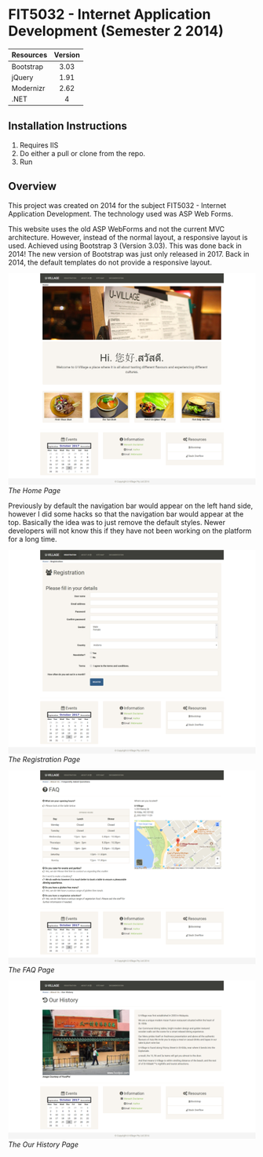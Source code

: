 FIT5032 - Internet Application Development (Semester 2 2014)
============
| Resources |  Version      |
|---------- |:-------------:|
| Bootstrap |   3.03        |
| jQuery    |   1.91        |
| Modernizr |   2.62        |
| .NET      |   4           |

Installation Instructions
-------------------------
1. Requires IIS
2. Do either a pull or clone from the repo.
3. Run

Overview
-

This project was created on 2014 for the subject FIT5032 - Internet Application Development. The technology used was ASP Web Forms.

This website uses the old ASP WebForms and not the current MVC architecture. 
However, instead of the normal layout, a responsive layout is used. Achieved using Bootstrap 3 (Version 3.03). This was done back in 2014! The new version of Bootstrap was just only released in 2017. Back in 2014, the default templates do not provide a responsive layout.

![Alt text](./Screenshots/HomePage.png)
*The Home Page*

Previously by default the navigation bar would appear on the left hand side, however I did some hacks so that the navigation bar would appear at the top. Basically the idea was to just remove the default styles. Newer developers will not know this if they have not been working on the platform for a long time.

![Alt text](./Screenshots/Registration.png)
*The Registration Page*

![Alt text](./Screenshots/FAQ.png)
*The FAQ Page*

![Alt text](./Screenshots/OurHistory.png)
*The Our History Page*


